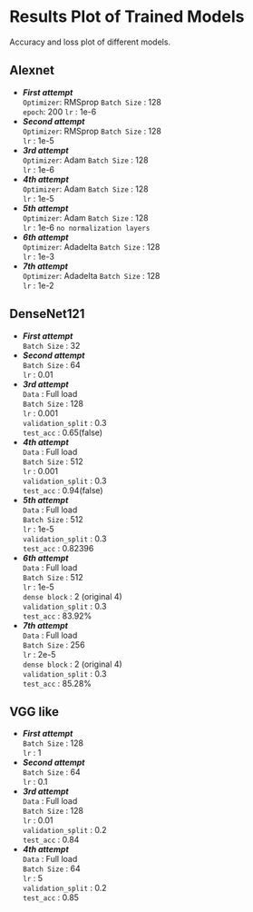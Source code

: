 # Results Plot of Trained Models
Accuracy and loss plot of different models.

## Alexnet
* ***First attempt***  
  ```Optimizer```: RMSprop
  ```Batch Size``` : 128   
  ```epoch```: 200
  ```lr``` : 1e-6
* ***Second attempt***  
  ```Optimizer```: RMSprop
  ```Batch Size``` : 128   
  ```lr``` : 1e-5
* ***3rd attempt***   
  ```Optimizer```: Adam
  ```Batch Size``` : 128   
  ```lr``` : 1e-6
* ***4th attempt***   
  ```Optimizer```: Adam
  ```Batch Size``` : 128   
  ```lr``` : 1e-5
* ***5th attempt***   
  ```Optimizer```: Adam
  ```Batch Size``` : 128   
  ```lr``` : 1e-6
  ```no normalization layers```
* ***6th attempt***   
  ```Optimizer```: Adadelta
  ```Batch Size``` : 128   
  ```lr``` : 1e-3
* ***7th attempt***   
  ```Optimizer```: Adadelta
  ```Batch Size``` : 128   
  ```lr``` : 1e-2
  
## DenseNet121
* ***First attempt***   
  ```Batch Size``` : 32   
* ***Second attempt***   
  ```Batch Size``` : 64   
  ```lr``` : 0.01   
* ***3rd attempt***   
  ```Data``` : Full load   
  ```Batch Size``` : 128   
  ```lr``` : 0.001   
  ```validation_split``` : 0.3   
  ```test_acc``` : 0.65(false)   
* ***4th attempt***   
  ```Data``` : Full load   
  ```Batch Size``` : 512   
  ```lr``` : 0.001   
  ```validation_split``` : 0.3   
  ```test_acc``` : 0.94(false)      
* ***5th attempt***   
  ```Data``` : Full load   
  ```Batch Size``` : 512   
  ```lr``` : 1e-5   
  ```validation_split``` : 0.3   
  ```test_acc``` : 0.82396      
* ***6th attempt***   
  ```Data``` : Full load   
  ```Batch Size``` : 512   
  ```lr``` : 1e-5   
  ```dense block``` : 2 (original 4)   
  ```validation_split``` : 0.3   
  ```test_acc``` : 83.92%    
* ***7th attempt***   
  ```Data``` : Full load   
  ```Batch Size``` : 256   
  ```lr``` : 2e-5   
  ```dense block``` : 2 (original 4)   
  ```validation_split``` : 0.3   
  ```test_acc``` : 85.28%    
     
## VGG like 
* ***First attempt***   
  ```Batch Size``` : 128   
  ```lr``` : 1   
* ***Second attempt***   
  ```Batch Size``` : 64   
  ```lr``` : 0.1  
* ***3rd attempt***   
  ```Data``` : Full load   
  ```Batch Size``` : 128   
  ```lr``` : 0.01   
  ```validation_split``` : 0.2   
  ```test_acc``` :   0.84
* ***4th attempt***   
  ```Data``` : Full load   
  ```Batch Size``` : 64   
  ```lr``` : 5   
  ```validation_split``` : 0.2   
  ```test_acc``` :   0.85
 
